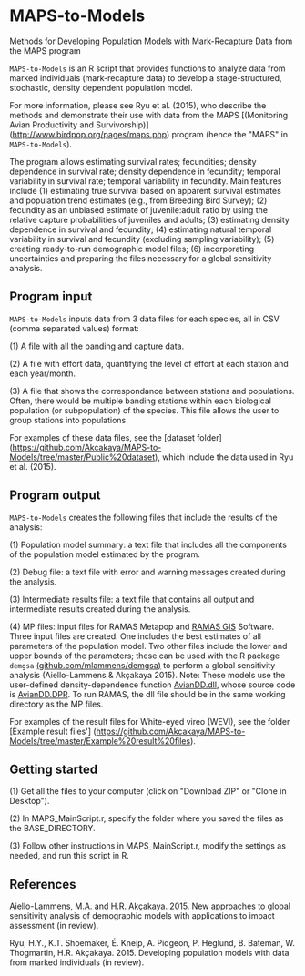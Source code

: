 # MAPS-to-Models
Methods for Developing Population Models with Mark-Recapture Data from the MAPS program

`MAPS-to-Models` is an R script that provides functions to analyze data from marked individuals (mark-recapture data) to develop a stage-structured, stochastic, density dependent population model.

For more information, please see Ryu et al. (2015), who describe the methods and demonstrate their use with data from the MAPS [(Monitoring Avian Productivity and Survivorship)] (http://www.birdpop.org/pages/maps.php) program (hence the "MAPS" in `MAPS-to-Models`).

The program allows estimating survival rates; fecundities; density dependence in survival rate; density dependence in fecundity; temporal variability in survival rate; temporal variability in fecundity.  Main features include (1) estimating true survival based on apparent survival estimates and population trend estimates (e.g., from Breeding Bird Survey); (2) fecundity as an unbiased estimate of juvenile:adult ratio by using the relative capture probabilities of juveniles and adults; (3) estimating density dependence in survival and fecundity; (4) estimating natural temporal variability in survival and fecundity (excluding sampling variability); (5) creating ready-to-run demographic model files; (6) incorporating uncertainties and preparing the files necessary for a global sensitivity analysis.

## Program input
`MAPS-to-Models` inputs data from 3 data files for each species, all in CSV (comma separated values) format:

(1) A file with all the banding and capture data.

(2) A file with effort data, quantifying the level of effort at each station and each year/month.

(3) A file that shows the correspondance between stations and populations. Often, there would be multiple banding stations within each biological population (or subpopulation) of the species.  This file allows the user to group stations into populations.

For examples of these data files, see the [dataset folder] (https://github.com/Akcakaya/MAPS-to-Models/tree/master/Public%20dataset), which include the data used in Ryu et al. (2015).

## Program output
`MAPS-to-Models` creates the following files that include the results of the analysis:

(1) Population model summary: a text file that includes all the components of the population model estimated by the program.

(2) Debug file: a text file with error and warning messages created during the analysis.

(3) Intermediate results file: a text file that contains all output and intermediate results created during the analysis.

(4) MP files: input files for RAMAS Metapop and [RAMAS GIS](http://ramas.com/software.htm) Software.  Three input files are created.  One includes the best estimates of all parameters of the population model.  Two other files include the lower and upper bounds of the parameters; these can be used with the R package `demgsa` [(github.com/mlammens/demgsa)](https://github.com/mlammens/demgsa) to perform a global sensitivity analysis (Aiello-Lammens & Akçakaya 2015). Note: These models use the user-defined density-dependence function [AvianDD.dll](https://github.com/Akcakaya/MAPS-to-Models/blob/master/AvianDD.dll), whose source code is [AvianDD.DPR](https://github.com/Akcakaya/MAPS-to-Models/blob/master/AvianDD.DPR). To run RAMAS, the dll file should be in the same working directory as the MP files.

Fpr examples of the result files for White-eyed vireo (WEVI), see the folder [Example result files']
(https://github.com/Akcakaya/MAPS-to-Models/tree/master/Example%20result%20files).

## Getting started

(1) Get all the files to your computer (click on "Download ZIP" or "Clone in Desktop").

(2) In MAPS_MainScript.r, specify the folder where you saved the files as the BASE_DIRECTORY.

(3) Follow other instructions in MAPS_MainScript.r, modify the settings as needed, and run this script in R.

## References
Aiello-Lammens, M.A. and H.R. Akçakaya. 2015. New approaches to global sensitivity analysis of demographic models with applications to impact assessment (in review).

Ryu, H.Y., K.T. Shoemaker, É. Kneip, A. Pidgeon, P. Heglund, B. Bateman, W. Thogmartin, H.R. Akçakaya. 2015.  Developing population models with data from marked individuals (in review).

